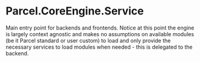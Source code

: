 # Parcel.CoreEngine.Service

Main entry point for backends and frontends. Notice at this point the engine is largely context agnostic and makes no assumptions on available modules (be it Parcel standard or user custom) to load and only provide the necessary services to load modules when needed - this is delegated to the backend.